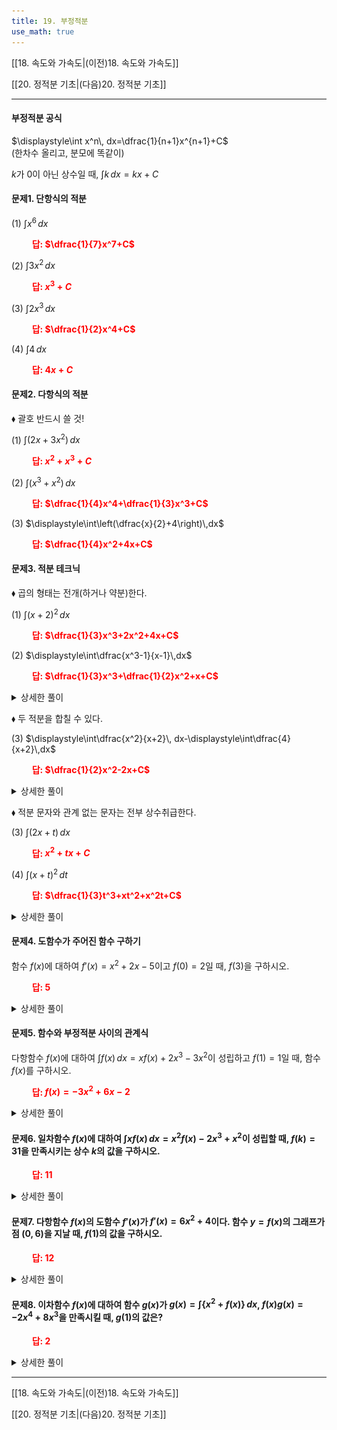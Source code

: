 ```yaml
---
title: 19. 부정적분
use_math: true
---
```

[[18. 속도와 가속도|(이전)18. 속도와 가속도]]

[[20. 정적분 기초|(다음)20. 정적분 기초]]

***
#### 부정적분 공식
$\displaystyle\int x^n\, dx=\dfrac{1}{n+1}x^{n+1}+C$\
(한차수 올리고, 분모에 똑같이)

$k$가 0이 아닌 상수일 때, $\displaystyle\int k\,dx=kx+C$


#### 문제1. 단항식의 적분

(1) $\displaystyle\int x^6\,dx$

**<span style="color: red;">$\qquad$답: $\dfrac{1}{7}x^7+C$</span>**

(2) $\displaystyle\int 3 x^2\,dx$

**<span style="color: red;">$\qquad$답: $x^3+C$</span>**

(3) $\displaystyle\int 2 x^3\,dx$

**<span style="color: red;">$\qquad$답: $\dfrac{1}{2}x^4+C$</span>**

(4) $\displaystyle\int 4\,dx$

**<span style="color: red;">$\qquad$답: $4x+C$</span>**

#### 문제2. 다항식의 적분

$\blacklozenge$ 괄호 반드시 쓸 것!

(1) $\displaystyle\int (2 x+3 x^2)\,dx$

**<span style="color: red;">$\qquad$답: $x^2+x^3+C$</span>**

(2) $\displaystyle\int(x^3+x^2)\,dx$

**<span style="color: red;">$\qquad$답: $\dfrac{1}{4}x^4+\dfrac{1}{3}x^3+C$</span>**

(3) $\displaystyle\int\left(\dfrac{x}{2}+4\right)\,dx$

**<span style="color: red;">$\qquad$답: $\dfrac{1}{4}x^2+4x+C$</span>**

#### 문제3. 적분 테크닉

$\blacklozenge$ 곱의 형태는 전개(하거나 약분)한다.

(1) $\displaystyle\int(x+2)^2\,dx$

**<span style="color: red;">$\qquad$답: $\dfrac{1}{3}x^3+2x^2+4x+C$</span>**

(2) $\displaystyle\int\dfrac{x^3-1}{x-1}\,dx$

**<span style="color: red;">$\qquad$답: $\dfrac{1}{3}x^3+\dfrac{1}{2}x^2+x+C$</span>**

<details>
    <summary>상세한 풀이</summary>
    <p><img src="/assets/two cs/상세풀이40.jpg"/></p>
</details> 

$\blacklozenge$ 두 적분을 합칠 수 있다.

(3) $\displaystyle\int\dfrac{x^2}{x+2}\, dx-\displaystyle\int\dfrac{4}{x+2}\,dx$

**<span style="color: red;">$\qquad$답: $\dfrac{1}{2}x^2-2x+C$</span>**

<details>
    <summary>상세한 풀이</summary>
    <p><img src="/assets/two cs/상세풀이41.jpg"/></p>
</details> 

$\blacklozenge$ 적분 문자와 관계 없는 문자는 전부 상수취급한다.

(3) $\displaystyle\int(2x+t)\,dx$

**<span style="color: red;">$\qquad$답: $x^2+tx+C$</span>**

(4) $\displaystyle\int(x+t)^2\,dt$

**<span style="color: red;">$\qquad$답: $\dfrac{1}{3}t^3+xt^2+x^2t+C$</span>**

<details>
    <summary>상세한 풀이</summary>
    <p><img src="/assets/two cs/상세풀이42.jpg"/></p>
</details> 

#### 문제4. 도함수가 주어진 함수 구하기

함수 $f(x)$에 대하여 $f'(x)=x^2+2x-5$이고 $f(0)=2$일 때, $f(3)$을 구하시오.

**<span style="color: red;">$\qquad$답: $5$</span>**

<details>
    <summary>상세한 풀이</summary>
    <p><img src="/assets/two cs/상세풀이43.jpg"/></p>
</details> 


#### 문제5. 함수와 부정적분 사이의 관계식

다항함수 $f(x)$에 대하여 $\displaystyle\int f(x)\,dx=xf(x)+2x^3-3x^2$이 성립하고 $f(1)=1$일 때, 함수 $f(x)$를 구하시오.

**<span style="color: red;">$\qquad$답: $f(x)=-3x^2+6x-2$</span>**

<details>
    <summary>상세한 풀이</summary>
    <p><img src="/assets/two cs/상세풀이44.jpg"/></p>
</details> 

#### 문제6. 일차함수 $f(x)$에 대하여 $\displaystyle\int xf(x)\,dx=x^2f(x)-2x^3+x^2$이 성립할 때, $f(k)=31$을 만족시키는 상수 $k$의 값을 구하시오.

**<span style="color: red;">$\qquad$답: $11$</span>**

<details>
    <summary>상세한 풀이</summary>
    <p><img src="/assets/two cs/상세풀이45.jpg"/></p>
</details> 

#### 문제7. 다항함수 $f(x)$의 도함수 $f'(x)$가 $f'(x)=6x^2+4$이다. 함수 $y=f(x)$의 그래프가 점 $(0, 6)$을 지날 때, $f(1)$의 값을 구하시오.

**<span style="color: red;">$\qquad$답: $12$</span>**

<details>
    <summary>상세한 풀이</summary>
    <p><img src="/assets/two cs/상세풀이46.jpg"/></p>
</details> 

#### 문제8. 이차함수 $f(x)$에 대하여 함수 $g(x)$가 $g(x)=\displaystyle\int \{x^2+f(x)\}\,dx$, $f(x)g(x)=-2x^4+8x^3$을 만족시킬 때, $g(1)$의 값은?

**<span style="color: red;">$\qquad$답: $2$</span>**

<details>
    <summary>상세한 풀이</summary>
    <p><img src="/assets/two cs/상세풀이47.jpg"/></p>
</details> 

***

[[18. 속도와 가속도|(이전)18. 속도와 가속도]]

[[20. 정적분 기초|(다음)20. 정적분 기초]]